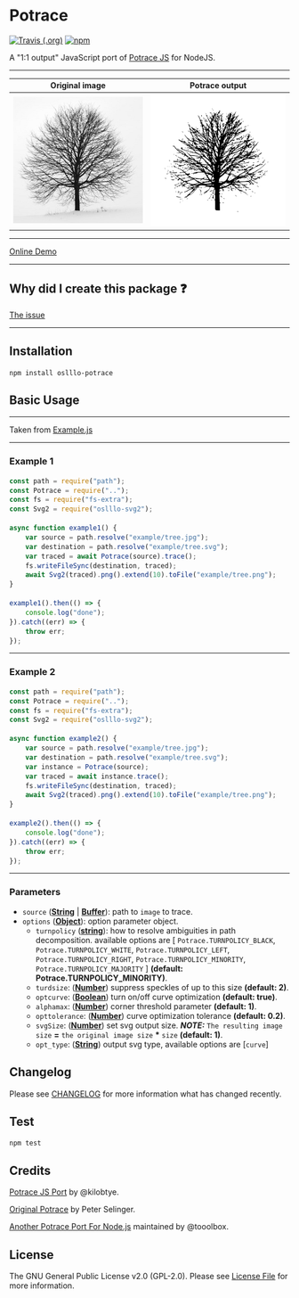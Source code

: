 # Potrace

[![Travis (.org)](https://img.shields.io/travis/oslllo/potrace)](https://travis-ci.org/github/oslllo/potrace)
[![npm](https://img.shields.io/npm/v/oslllo-potrace)](https://www.npmjs.com/package/oslllo-potrace)

A "1:1 output" JavaScript port of [Potrace JS](https://github.com/kilobtye/potrace) for NodeJS.

---

| **Original image**        | **Potrace output**           |
|---------------------------|------------------------------|
| ![Original Image](example/tree.jpg) | ![Potrace Output](example/tree.png) |

---

[Online Demo](http://kilobtye.github.io/potrace/)

---

## Why did I create this package ❓

[The issue](https://github.com/tooolbox/node-potrace/issues/7)

---

## Installation

```shell
npm install oslllo-potrace
```

## Basic Usage

---

Taken from [Example.js](https://github.com/oslllo/potrace/tree/master/example)

---

### Example 1

```js
const path = require("path");
const Potrace = require("..");
const fs = require("fs-extra");
const Svg2 = require("oslllo-svg2");

async function example1() {
    var source = path.resolve("example/tree.jpg");
    var destination = path.resolve("example/tree.svg");
    var traced = await Potrace(source).trace();
    fs.writeFileSync(destination, traced);
    await Svg2(traced).png().extend(10).toFile("example/tree.png");
}

example1().then(() => {
    console.log("done");
}).catch((err) => {
    throw err;
});
```

---

### Example 2

```js
const path = require("path");
const Potrace = require("..");
const fs = require("fs-extra");
const Svg2 = require("oslllo-svg2");

async function example2() {
    var source = path.resolve("example/tree.jpg");
    var destination = path.resolve("example/tree.svg");
    var instance = Potrace(source);
    var traced = await instance.trace();
    fs.writeFileSync(destination, traced);
    await Svg2(traced).png().extend(10).toFile("example/tree.png");
}

example2().then(() => {
    console.log("done");
}).catch((err) => {
    throw err;
});
```

---

### Parameters

- `source` ([**String**](https://developer.mozilla.org/docs/Web/JavaScript/Reference/Global_Objects/String) | [**Buffer**](https://nodejs.org/api/buffer.html)): path to `image` to trace.
- `options` ([**Object**](https://developer.mozilla.org/en-US/docs/Web/JavaScript/Reference/Global_Objects/Object)): option parameter object.
    - `turnpolicy` ([**string**](https://developer.mozilla.org/docs/Web/JavaScript/Reference/Global_Objects/String)): how to resolve ambiguities in path decomposition. available options are [ `Potrace.TURNPOLICY_BLACK`, `Potrace.TURNPOLICY_WHITE`, `Potrace.TURNPOLICY_LEFT`, `Potrace.TURNPOLICY_RIGHT`, `Potrace.TURNPOLICY_MINORITY`, `Potrace.TURNPOLICY_MAJORITY` ] **(default: Potrace.TURNPOLICY_MINORITY)**.
    - `turdsize`: ([**Number**](https://developer.mozilla.org/en-US/docs/Web/JavaScript/Reference/Global_Objects/Number)) suppress speckles of up to this size **(default: 2)**.
    - `optcurve`: ([**Boolean**](https://developer.mozilla.org/en-US/docs/Web/JavaScript/Reference/Global_Objects/Boolean)) turn on/off curve optimization **(default: true)**.
    - `alphamax`: ([**Number**](https://developer.mozilla.org/en-US/docs/Web/JavaScript/Reference/Global_Objects/Number)) corner threshold parameter **(default: 1)**.
    - `opttolerance`: ([**Number**](https://developer.mozilla.org/en-US/docs/Web/JavaScript/Reference/Global_Objects/Number)) curve optimization tolerance **(default: 0.2)**.
    - `svgSize`: ([**Number**](https://developer.mozilla.org/en-US/docs/Web/JavaScript/Reference/Global_Objects/Number)) set svg output size. ***NOTE:*** `The resulting image size` <b>=</b> `the original image size` <b>*</b> `size` **(default: 1)**.
    - `opt_type`: ([**String**](https://developer.mozilla.org/docs/Web/JavaScript/Reference/Global_Objects/String)) output svg type, available options are [`curve`]

## Changelog

Please see [CHANGELOG](https://github.com/oslllo/potrace/blob/master/CHANGELOG.md) for more information what has changed recently.

## Test

```shell
npm test
```

## Credits

[Potrace JS Port](https://github.com/kilobtye/potrace) by @kilobtye.

[Original Potrace](http://potrace.sourceforge.net/) by Peter Selinger.

[Another Potrace Port For Node.js](https://github.com/tooolbox/node-potrace) maintained by @tooolbox.

## License

The GNU General Public License v2.0 (GPL-2.0). Please see [License File](https://github.com/oslllo/potrace/blob/master/LICENSE) for more information.
